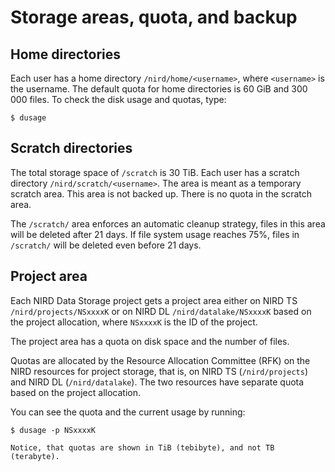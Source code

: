 # Storage areas, quota, and backup


## Home directories

Each user has a home directory `/nird/home/<username>`, where
`<username>` is the username. The default quota for home directories
is 60 GiB and 300 000 files. To check the disk usage and quotas, type:

```console
$ dusage
```


## Scratch directories

The total storage space of `/scratch` is 30 TiB.
Each user has a scratch directory `/nird/scratch/<username>`.
The area is meant as a temporary scratch area. This area is not backed up. 
There is no quota in the scratch area.

The `/scratch/` area enforces an automatic cleanup strategy, files in this 
area will be deleted after 21 days.
If file system usage reaches 75%, files in `/scratch/` will be deleted even 
before 21 days. 


## Project area

Each NIRD Data Storage project gets a project area either on NIRD TS `/nird/projects/NSxxxxK`
 or on NIRD DL `/nird/datalake/NSxxxxK` based on the project allocation,
 where `NSxxxxK` is the ID of the project.

The project area has a quota on disk space and the number of files.

Quotas are allocated by the Resource Allocation Committee (RFK) on the NIRD resources for project storage, that is, on NIRD TS (`/nird/projects`) and NIRD DL (`/nird/datalake`). The two resources have separate quota based on the project allocation.

You can see the quota and the current usage by running:

```console
$ dusage -p NSxxxxK
```

```{note}
Notice, that quotas are shown in TiB (tebibyte), and not TB (terabyte).
```

 
